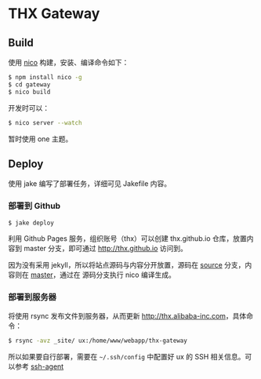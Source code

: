 # THX Gateway

## Build

使用 [nico](http://lab.lepture.com/nico/zh) 构建，安装、编译命令如下：

```bash
$ npm install nico -g
$ cd gateway
$ nico build
```

开发时可以：

```bash
$ nico server --watch
```

暂时使用 one 主题。

## Deploy

使用 jake 编写了部署任务，详细可见 Jakefile 内容。

### 部署到 Github

```bash
$ jake deploy
```

利用 Github Pages 服务，组织账号（thx）可以创建 thx.github.io 仓库，放置内容到 master
分支，即可通过 http://thx.github.io 访问到。

因为没有采用 jekyll，所以将站点源码与内容分开放置，源码在 [source](https://github.com/thx/thx.github.io/tree/source)
分支，内容则在 [master](https://github.com/thx/thx.github.io/tree/master)，通过在
源码分支执行 nico 编译生成。

### 部署到服务器

将使用 rsync 发布文件到服务器，从而更新 <http://thx.alibaba-inc.com>，具体命令：

```bash
$ rsync -avz _site/ ux:/home/www/webapp/thx-gateway
```

所以如果要自行部署，需要在 `~/.ssh/config` 中配置好 ux 的 SSH 相关信息。可以参考
[ssh-agent](http://cyj.me/binary/ssh-agent)